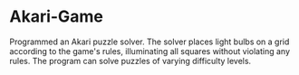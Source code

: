 # Akari-Game
Programmed an Akari puzzle solver. The solver places light bulbs on a grid according to the game's rules, illuminating all squares without violating any rules. The program can solve puzzles of varying difficulty levels.
